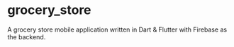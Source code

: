# grocery_store

A grocery store mobile application written in Dart & Flutter with Firebase as the backend.
